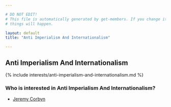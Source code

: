 ```yaml
---

# DO NOT EDIT!
# This file is automatically generated by get-members. If you change it, bad
# things will happen.

layout: default
title: "Anti Imperialism And Internationalism"

---
```


## Anti Imperialism And Internationalism

{% include interests/anti-imperialism-and-internationalism.md %}

### Who is interested in Anti Imperialism And Internationalism?


* [Jeremy Corbyn](/members/jeremy-corbyn.html)
